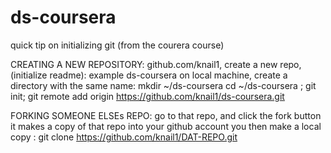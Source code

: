 # ds-coursera

quick tip on initializing git (from the courera course) 

CREATING A NEW REPOSITORY:
github.com/knail1, create a new repo, (initialize readme): example ds-coursera
on local machine, create a directory with the same name: mkdir ~/ds-coursera
cd ~/ds-coursera ; 
git init;
git remote add origin https://github.com/knail1/ds-coursera.git


FORKING SOMEONE ELSEs REPO:
go to that repo, and click the fork button it makes a copy of that repo into your github account
you then make a local copy : git clone https://github.com/knail1/DAT-REPO.git

